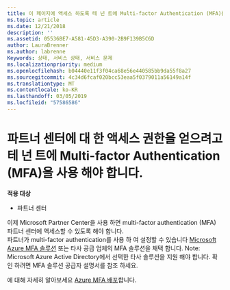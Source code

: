 ```yaml
---
title: 이 페이지에 액세스 하도록 테 넌 트에 Multi-factor Authentication (MFA)를 사용 해야 | 파트너 센터
ms.topic: article
ms.date: 12/21/2018
description: ''
ms.assetid: 05536BE7-A581-45D3-A390-2B9F139B5C6D
author: LauraBrenner
ms.author: labrenne
Keywords: 상태, 서비스 상태, 서비스 문제
ms.localizationpriority: medium
ms.openlocfilehash: b04440e11f3f04ca68e56e440585bb9da55f8a27
ms.sourcegitcommit: 4c34d6fcaf020bcc53eaa5f0379011a56149a14f
ms.translationtype: MT
ms.contentlocale: ko-KR
ms.lasthandoff: 03/05/2019
ms.locfileid: "57586586"
---
```

# <a name="you-must-enable-multi-factor-authentication-mfa-on-your-tenant-to-gain-access-to-partner-center"></a>파트너 센터에 대 한 액세스 권한을 얻으려고 테 넌 트에 Multi-factor Authentication (MFA)을 사용 해야 합니다.

**적용 대상**

- 파트너 센터


이제 Microsoft Partner Center을 사용 하면 multi-factor authentication (MFA) 파트너 센터에 액세스할 수 있도록 해야 합니다.  
파트너가 multi-factor authentication를 사용 하 여 설정할 수 있습니다 [Microsoft Azure MFA 솔루션](https://docs.microsoft.com/en-us/azure/active-directory/authentication/concept-mfa-howitworks) 또는 타사 공급 업체의 MFA 솔루션을 채택 합니다. Note: Microsoft Azure Active Directory에서 선택한 타사 솔루션을 지원 해야 합니다. 확인 하려면 MFA 솔루션 공급자 설명서를 참조 하세요. 

에 대해 자세히 알아보세요 [Azure MFA 배포](https://docs.microsoft.com/en-us/azure/active-directory/authentication/howto-mfa-getstarted)합니다. 
 
